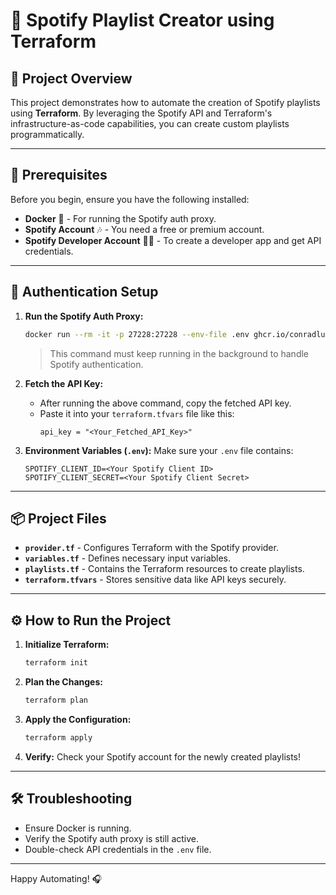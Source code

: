 # 🎵 Spotify Playlist Creator using Terraform

## 🚀 Project Overview

This project demonstrates how to automate the creation of Spotify playlists using **Terraform**. By leveraging the Spotify API and Terraform's infrastructure-as-code capabilities, you can create custom playlists programmatically.

---

## 🧰 Prerequisites

Before you begin, ensure you have the following installed:

- **Docker** 🐳 - For running the Spotify auth proxy.
- **Spotify Account** 🎶 - You need a free or premium account.
- **Spotify Developer Account** 👨‍💻 - To create a developer app and get API credentials.

---

## 🔑 Authentication Setup

1. **Run the Spotify Auth Proxy:**

   ```bash
   docker run --rm -it -p 27228:27228 --env-file .env ghcr.io/conradludgate/spotify-auth-proxy
   ```

   > This command must keep running in the background to handle Spotify authentication.

2. **Fetch the API Key:**

   - After running the above command, copy the fetched API key.
   - Paste it into your `terraform.tfvars` file like this:
     ```hcl
     api_key = "<Your_Fetched_API_Key>"
     ```

3. **Environment Variables (********`.env`********):**
   Make sure your `.env` file contains:

   ```env
   SPOTIFY_CLIENT_ID=<Your Spotify Client ID>
   SPOTIFY_CLIENT_SECRET=<Your Spotify Client Secret>
   ```

---

## 📦 Project Files

- **`provider.tf`** - Configures Terraform with the Spotify provider.
- **`variables.tf`** - Defines necessary input variables.
- **`playlists.tf`** - Contains the Terraform resources to create playlists.
- **`terraform.tfvars`** - Stores sensitive data like API keys securely.

---

## ⚙️ How to Run the Project

1. **Initialize Terraform:**

   ```bash
   terraform init
   ```

2. **Plan the Changes:**

   ```bash
   terraform plan
   ```

3. **Apply the Configuration:**

   ```bash
   terraform apply
   ```

4. **Verify:**
   Check your Spotify account for the newly created playlists!

---

## 🛠 Troubleshooting

- Ensure Docker is running.
- Verify the Spotify auth proxy is still active.
- Double-check API credentials in the `.env` file.

---

Happy Automating! 🎧

